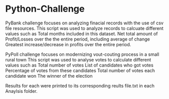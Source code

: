 # Python-Challenge

PyBank challenge focuses on analyzing finacial records with the use of csv file resources. 
This script was used to analyze records to calcuate different values such as
      Total months included in this dataset. 
      Net total amount of Profit/Losses over the the entire period, including average of change
      Greatest increase/decrease in profits over the entire period. 

PyPoll challenge focuses on modernizing vout-couting process in a small rural town
This script was used to analyse votes to calculate different values such as
      Total number of votes
      List of candidates who got votes
      Percentage of votes from these candidates
      Total number of votes each candidate won
      The winner of the election

Results for each were printed to its corresponding reults file.txt in each Anaylsis folder. 

